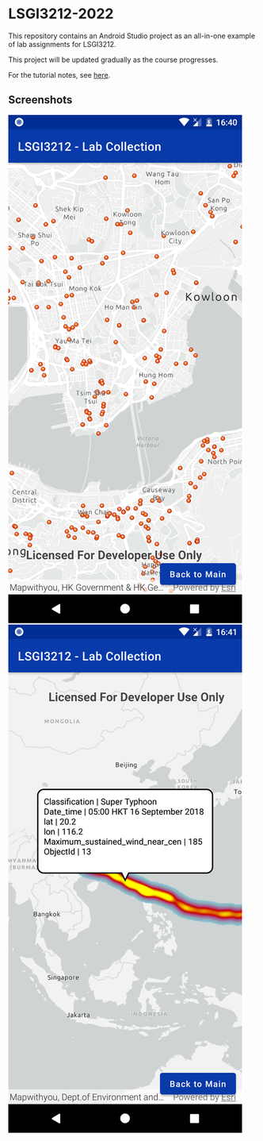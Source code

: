 # LSGI3212-2022
This repository contains an Android Studio project as an all-in-one example of lab assignments for LSGI3212.

This project will be updated gradually as the course progresses.

For the tutorial notes, see [here](https://xiaoshengzhu.notion.site/Lab-Tutorials-for-LSGI3212-Mobile-GIS-and-LBS-e8f3c248bb16492dafe06ee2165c83c4).

## Screenshots
![Lab 2 - Confirmed Cases in the Great Bay Area](./screenshots/ConfirmedCasesInTheGreatBayArea.png)
![Lab 3 - Mangkhut Path](./screenshots/MangkhutPath.png)